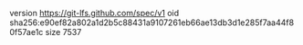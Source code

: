 version https://git-lfs.github.com/spec/v1
oid sha256:e90ef82a802a1d2b5c88431a9107261eb66ae13db3d1e285f7aa44f80f57ae1c
size 7537

